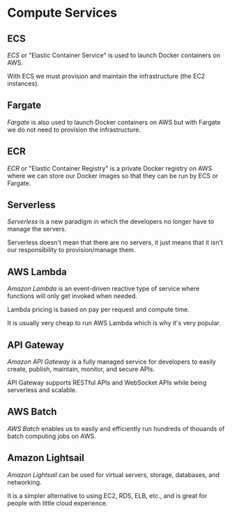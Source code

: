 # Compute Services

## ECS

_ECS_ or "Elastic Container Service" is used to launch Docker containers on AWS.

With ECS we must provision and maintain the infrastructure (the EC2 instances).

## Fargate

_Fargate_ is also used to launch Docker containers on AWS but with Fargate we do not need to provision the infrastructure.

## ECR

_ECR_ or "Elastic Container Registry" is a private Docker registry on AWS where we can store our Docker images so that they can be run by ECS or Fargate.

## Serverless

_Serverless_ is a new paradigm in which the developers no longer have to manage the servers.

Serverless doesn't mean that there are no servers, it just means that it isn't our responsibility to provision/manage them.

## AWS Lambda

_Amazon Lambda_ is an event-driven reactive type of service where functions will only get invoked when needed.

Lambda pricing is based on pay per request and compute time.

It is usually very cheap to run AWS Lambda which is why it's very popular.

## API Gateway

_Amazon API Gateway_ is a fully managed service for developers to easily create, publish, maintain, monitor, and secure APIs.

API Gateway supports RESTful APIs and WebSocket APIs while being serverless and scalable.

## AWS Batch

_AWS Batch_ enables us to easily and efficiently run hundreds of thouands of batch computing jobs on AWS.

## Amazon Lightsail

_Amazon Lightsail_ can be used for virtual servers, storage, databases, and networking.

It is a simpler alternative to using EC2, RDS, ELB, etc., and is great for people with little cloud experience.
